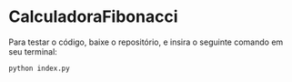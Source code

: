 # CalculadoraFibonacci

Para testar o código, baixe o repositório, e insira o seguinte comando em seu terminal:

```
python index.py
```
